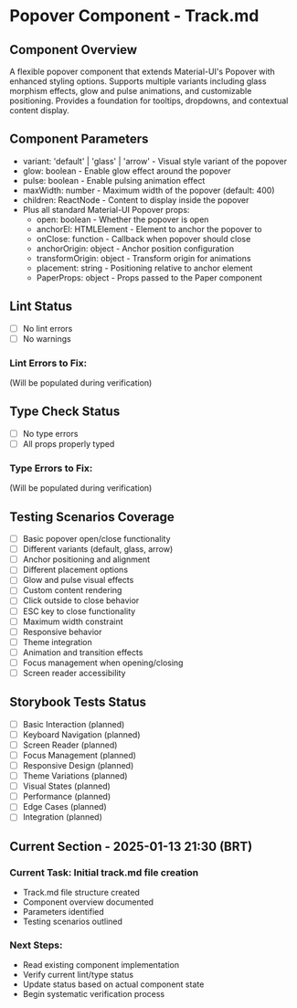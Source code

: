# Popover Component - Track.md

## Component Overview

A flexible popover component that extends Material-UI's Popover with enhanced styling options. Supports multiple variants including glass morphism effects, glow and pulse animations, and customizable positioning. Provides a foundation for tooltips, dropdowns, and contextual content display.

## Component Parameters

- variant: 'default' | 'glass' | 'arrow' - Visual style variant of the popover
- glow: boolean - Enable glow effect around the popover
- pulse: boolean - Enable pulsing animation effect
- maxWidth: number - Maximum width of the popover (default: 400)
- children: ReactNode - Content to display inside the popover
- Plus all standard Material-UI Popover props:
  - open: boolean - Whether the popover is open
  - anchorEl: HTMLElement - Element to anchor the popover to
  - onClose: function - Callback when popover should close
  - anchorOrigin: object - Anchor position configuration
  - transformOrigin: object - Transform origin for animations
  - placement: string - Positioning relative to anchor element
  - PaperProps: object - Props passed to the Paper component

## Lint Status

- [ ] No lint errors
- [ ] No warnings

### Lint Errors to Fix:

(Will be populated during verification)

## Type Check Status

- [ ] No type errors
- [ ] All props properly typed

### Type Errors to Fix:

(Will be populated during verification)

## Testing Scenarios Coverage

- [ ] Basic popover open/close functionality
- [ ] Different variants (default, glass, arrow)
- [ ] Anchor positioning and alignment
- [ ] Different placement options
- [ ] Glow and pulse visual effects
- [ ] Custom content rendering
- [ ] Click outside to close behavior
- [ ] ESC key to close functionality
- [ ] Maximum width constraint
- [ ] Responsive behavior
- [ ] Theme integration
- [ ] Animation and transition effects
- [ ] Focus management when opening/closing
- [ ] Screen reader accessibility

## Storybook Tests Status

- [ ] Basic Interaction (planned)
- [ ] Keyboard Navigation (planned)
- [ ] Screen Reader (planned)
- [ ] Focus Management (planned)
- [ ] Responsive Design (planned)
- [ ] Theme Variations (planned)
- [ ] Visual States (planned)
- [ ] Performance (planned)
- [ ] Edge Cases (planned)
- [ ] Integration (planned)

## Current Section - 2025-01-13 21:30 (BRT)

### Current Task: Initial track.md file creation

- Track.md file structure created
- Component overview documented
- Parameters identified
- Testing scenarios outlined

### Next Steps:

- Read existing component implementation
- Verify current lint/type status
- Update status based on actual component state
- Begin systematic verification process
